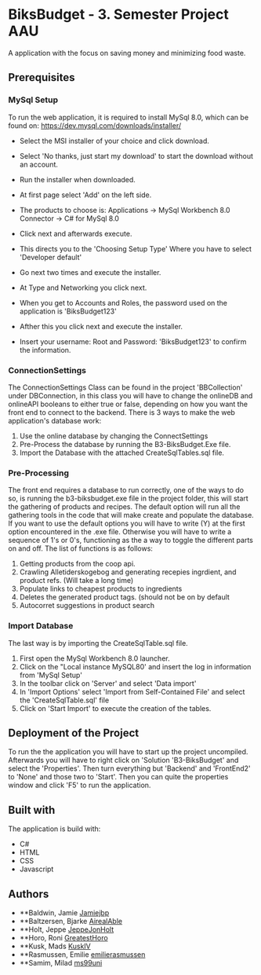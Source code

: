# BiksBudget - 3. Semester Project AAU
A application with the focus on saving money and minimizing food waste.
## Prerequisites
### MySql Setup
To run the web application, it is required to install MySql 8.0, which can be found on:
https://dev.mysql.com/downloads/installer/
- Select the MSI installer of your choice and click download.
- Select 'No thanks, just start my download' to start the download without an account.
- Run the installer when downloaded.

- At first page select 'Add' on the left side.
- The products to choose is:
                  Applications -> MySql Workbench 8.0 
                  Connector -> C# for MySql 8.0

- Click next and afterwards execute.
- This directs you to the 'Choosing Setup Type' Where you have to select 'Developer default'
- Go next two times and execute the installer.
- At Type and Networking you click next.
- When you get to Accounts and Roles, the password used on the application is 'BiksBudget123'
- Afther this you click next and execute the installer.
- Insert your username: Root and Password: 'BiksBudget123' to confirm the information.

### ConnectionSettings
The ConnectionSettings Class can be found in the project 'BBCollection' under DBConnection, in this class you will have to change the onlineDB and onlineAPI booleans to either true or false, depending on how you want the front end to connect to the backend.
There is 3 ways to make the web application's database work:
1. Use the online database by changing the ConnectSettings
2. Pre-Process the database by running the B3-BiksBudget.Exe file.
3. Import the Database with the attached CreateSqlTables.sql file.

### Pre-Processing
The front end requires a database to run correctly, one of the ways to do so, is running the b3-biksbudget.exe file in the project folder, this will start the gathering of products and recipes.
The default option will run all the gathering tools in the code that will make create and populate the database.
If you want to use the default options you will have to write (Y) at the first option encountered in the .exe file.
Otherwise you will have to write a sequence of 1's or 0's, functioning as the a way to toggle the different parts on and off.
The list of functions is as follows:
1. Getting products from the coop api.
2. Crawling Alletiderskogebog and generating recepies ingrdient, and product refs. (Will take a long time)
3. Populate links to cheapest products to ingredients
4. Deletes the generated product tags. (should not be on by default
5. Autocorret suggestions in product search
### Import Database
The last way is by importing the CreateSqlTable.sql file.
1. First open the MySql Workbench 8.0 launcher.
2. Click on the "Local instance MySQL80' and insert the log in information from 'MySql Setup'
3. In the toolbar click on 'Server' and select 'Data import'
4. In 'Import Options' select 'Import from Self-Contained File' and select the 'CreateSqlTable.sql' file
5. Click on 'Start Import' to execute the creation of the tables.
## Deployment of the Project
To run the the application you will have to start up the project uncompiled. Afterwards you will have to right click on 'Solution 'B3-BiksBudget' and select the 'Properties'. Then turn everything but 'Backend' and 'FrontEnd2' to 'None' and those two to 'Start'.
Then you can quite the properties window and click 'F5' to run the application. 
## Built with
The application is build with:
- C#
- HTML
- CSS
- Javascript
## Authors
* **Baldwin, Jamie [Jamiejbp](https://github.com/Jamiejbp)
* **Baltzersen, Bjarke [AirealAble](https://github.com/AirealAble)
* **Holt, Jeppe [JeppeJonHolt](https://github.com/JeppeJonHolt)
* **Horo, Roni [GreatestHoro](https://github.com/GreatestHoro)
* **Kusk, Mads [KuskIV](https://github.com/KuskIV)
* **Rasmussen, Emilie [emilierasmussen](https://github.com/emilierasmussen)
* **Samim, Milad [ms99uni](https://github.com/ms99uni)
